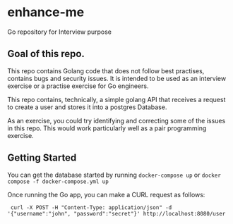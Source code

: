# enhance-me
Go repository for Interview purpose

## Goal of this repo.
This repo contains Golang code that does not follow best practises, contains bugs and security issues. It is intended to be used as an interview exercise or a practise exercise for Go engineers.

This repo contains, technically, a simple golang API that receives a request to create a user and stores it into a postgres Database.

As an exercise, you could try identifying and correcting some of the issues in this repo. This would work particularly
well as a pair programming exercise.


## Getting Started
You can get the database started by running `docker-compose up` or `docker compose -f docker-compose.yml up`

Once running the Go app, you can make a CURL request as follows:

```curl
 curl -X POST -H "Content-Type: application/json" -d '{"username":"john", "password":"secret"}' http://localhost:8080/user
```

